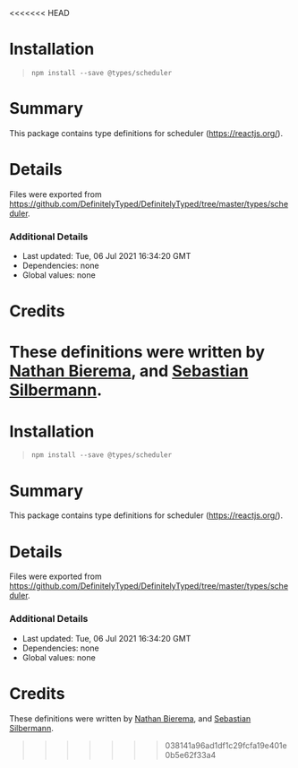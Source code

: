 <<<<<<< HEAD
# Installation
> `npm install --save @types/scheduler`

# Summary
This package contains type definitions for scheduler (https://reactjs.org/).

# Details
Files were exported from https://github.com/DefinitelyTyped/DefinitelyTyped/tree/master/types/scheduler.

### Additional Details
 * Last updated: Tue, 06 Jul 2021 16:34:20 GMT
 * Dependencies: none
 * Global values: none

# Credits
These definitions were written by [Nathan Bierema](https://github.com/Methuselah96), and [Sebastian Silbermann](https://github.com/eps1lon).
=======
# Installation
> `npm install --save @types/scheduler`

# Summary
This package contains type definitions for scheduler (https://reactjs.org/).

# Details
Files were exported from https://github.com/DefinitelyTyped/DefinitelyTyped/tree/master/types/scheduler.

### Additional Details
 * Last updated: Tue, 06 Jul 2021 16:34:20 GMT
 * Dependencies: none
 * Global values: none

# Credits
These definitions were written by [Nathan Bierema](https://github.com/Methuselah96), and [Sebastian Silbermann](https://github.com/eps1lon).
>>>>>>> 038141a96ad1df1c29fcfa19e401e0b5e62f33a4
